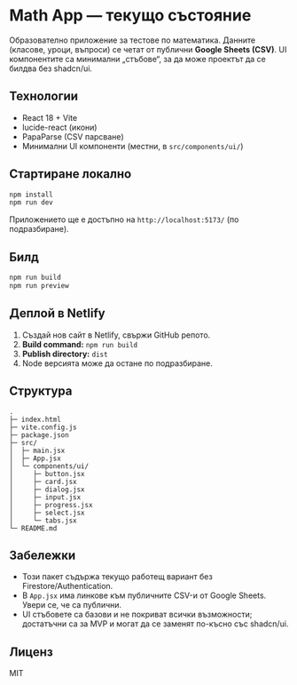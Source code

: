 
# Math App — текущо състояние

Образователно приложение за тестове по математика. Данните (класове, уроци, въпроси) се четат от публични **Google Sheets (CSV)**. UI компонентите са минимални „стъбове“, за да може проектът да се билдва без shadcn/ui.

## Технологии
- React 18 + Vite
- lucide-react (икони)
- PapaParse (CSV парсване)
- Минимални UI компоненти (местни, в `src/components/ui/`)

## Стартиране локално
```bash
npm install
npm run dev
```
Приложението ще е достъпно на `http://localhost:5173/` (по подразбиране).

## Билд
```bash
npm run build
npm run preview
```

## Деплой в Netlify
1. Създай нов сайт в Netlify, свържи GitHub репото.
2. **Build command:** `npm run build`
3. **Publish directory:** `dist`
4. Node версията може да остане по подразбиране.

## Структура
```
.
├─ index.html
├─ vite.config.js
├─ package.json
├─ src/
│  ├─ main.jsx
│  ├─ App.jsx
│  └─ components/ui/
│     ├─ button.jsx
│     ├─ card.jsx
│     ├─ dialog.jsx
│     ├─ input.jsx
│     ├─ progress.jsx
│     ├─ select.jsx
│     └─ tabs.jsx
└─ README.md
```

## Забележки
- Този пакет съдържа текущо работещ вариант без Firestore/Authentication.
- В `App.jsx` има линкове към публичните CSV-и от Google Sheets. Увери се, че са публични.
- UI стъбовете са базови и не покриват всички възможности; достатъчни са за MVP и могат да се заменят по-късно със shadcn/ui.

## Лиценз
MIT
